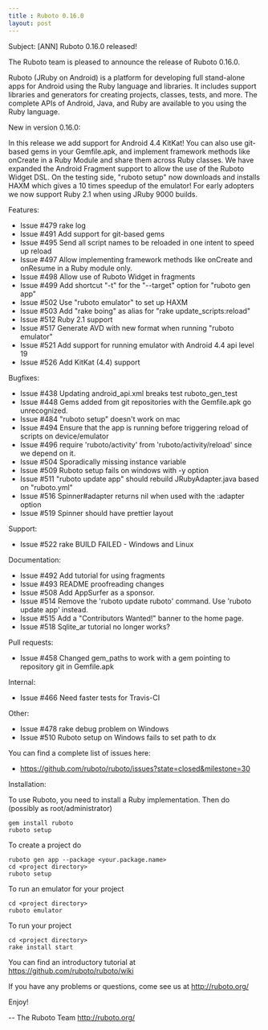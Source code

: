 ```yaml
---
title : Ruboto 0.16.0
layout: post
---
```

Subject: [ANN] Ruboto 0.16.0 released!

The Ruboto team is pleased to announce the release of Ruboto 0.16.0.

Ruboto (JRuby on Android) is a platform for developing full stand-alone
apps for Android using the Ruby language and libraries.  It includes
support libraries and generators for creating projects, classes, tests,
and more.  The complete APIs of Android, Java, and Ruby are available to
you using the Ruby language.

New in version 0.16.0:

In this release we add support for Android 4.4 KitKat!  You can also use
git-based gems in your Gemfile.apk, and implement framework methods like
onCreate in a Ruby Module and share them across Ruby classes.  We have
expanded the Android Fragment support to allow the use of the Ruboto
Widget DSL.  On the testing side, "ruboto setup" now downloads and
installs HAXM which gives a 10 times speedup of the emulator!  For early
adopters we now support Ruby 2.1 when using JRuby 9000 builds.

Features:

* Issue #479 rake log
* Issue #491 Add support for git-based gems
* Issue #495 Send all script names to be reloaded in one intent to speed
  up reload
* Issue #497 Allow implementing framework methods like onCreate and
  onResume in a Ruby module only.
* Issue #498 Allow use of Ruboto Widget in fragments
* Issue #499 Add shortcut "-t" for the "--target" option for "ruboto gen
  app"
* Issue #502 Use "ruboto emulator" to set up HAXM
* Issue #503 Add "rake boing" as alias for "rake update_scripts:reload"
* Issue #512 Ruby 2.1 support
* Issue #517 Generate AVD with new format when running "ruboto emulator"
* Issue #521 Add support for running emulator with Android 4.4 api level
  19
* Issue #526 Add KitKat (4.4) support

Bugfixes:

* Issue #438 Updating android_api.xml breaks test ruboto_gen_test
* Issue #448 Gems added from git repositories with the Gemfile.apk go
  unrecognized.
* Issue #484 "ruboto setup" doesn't work on mac
* Issue #494 Ensure that the app is running before triggering reload of
  scripts on device/emulator
* Issue #496 require 'ruboto/activity' from 'ruboto/activity/reload' since
  we depend on it.
* Issue #504 Sporadically missing instance variable
* Issue #509 Ruboto setup fails on windows with -y option
* Issue #511 "ruboto update app" should rebuild JRubyAdapter.java based on
  "ruboto.yml"
* Issue #516 Spinner#adapter returns nil when used with the :adapter
  option
* Issue #519 Spinner should have prettier layout

Support:

* Issue #522 rake BUILD FAILED - Windows and Linux

Documentation:

* Issue #492 Add tutorial for using fragments
* Issue #493 README proofreading changes
* Issue #508 Add AppSurfer as a sponsor.
* Issue #514 Remove the 'ruboto update ruboto' command.  Use 'ruboto
  update app' instead.
* Issue #515 Add a "Contributors Wanted!" banner to the home page.
* Issue #518 Sqlite_ar tutorial no longer works?

Pull requests:

* Issue #458 Changed gem_paths to work with a gem pointing to repository
  git in Gemfile.apk

Internal:

* Issue #466 Need faster tests for Travis-CI

Other:

* Issue #478 rake debug problem on Windows
* Issue #510 Ruboto setup on Windows fails to set path to dx

You can find a complete list of issues here:

* https://github.com/ruboto/ruboto/issues?state=closed&milestone=30


Installation:

To use Ruboto, you need to install a Ruby implementation.  Then do
(possibly as root/administrator)

    gem install ruboto
    ruboto setup

To create a project do

    ruboto gen app --package <your.package.name>
    cd <project directory>
    ruboto setup

To run an emulator for your project

    cd <project directory>
    ruboto emulator

To run your project

    cd <project directory>
    rake install start

You can find an introductory tutorial at
https://github.com/ruboto/ruboto/wiki

If you have any problems or questions, come see us at http://ruboto.org/

Enjoy!


--
The Ruboto Team
http://ruboto.org/
